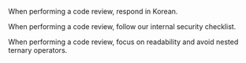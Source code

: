 When performing a code review, respond in Korean.

When performing a code review, follow our internal security checklist.

When performing a code review, focus on readability and avoid nested ternary operators.
